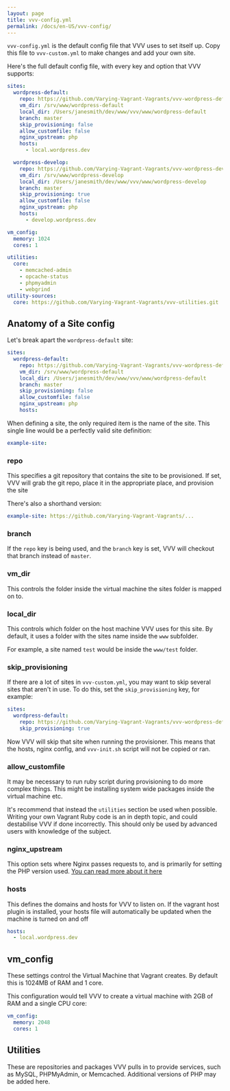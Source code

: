 ```yaml
---
layout: page
title: vvv-config.yml
permalink: /docs/en-US/vvv-config/
---
```


`vvv-config.yml` is the default config file that VVV uses to set itself up. Copy this file to `vvv-custom.yml` to make changes and add your own site.

Here's the full default config file, with every key and option that VVV supports:

```yaml
sites:
  wordpress-default:
    repo: https://github.com/Varying-Vagrant-Vagrants/vvv-wordpress-default.git
    vm_dir: /srv/www/wordpress-default
    local_dir: /Users/janesmith/dev/www/vvv/www/wordpress-default
    branch: master
    skip_provisioning: false
    allow_customfile: false
    nginx_upstream: php
    hosts:
      - local.wordpress.dev

  wordpress-develop:
    repo: https://github.com/Varying-Vagrant-Vagrants/vvv-wordpress-develop.git
    vm_dir: /srv/www/wordpress-develop
    local_dir: /Users/janesmith/dev/www/vvv/www/wordpress-develop
    branch: master
    skip_provisioning: true
    allow_customfile: false
    nginx_upstream: php
    hosts:
      - develop.wordpress.dev

vm_config:
  memory: 1024
  cores: 1

utilities:
  core:
    - memcached-admin
    - opcache-status
    - phpmyadmin
    - webgrind
utility-sources:
  core: https://github.com/Varying-Vagrant-Vagrants/vvv-utilities.git
```

## Anatomy of a Site config

Let's break apart the `wordpress-default` site:

```yaml
sites:
  wordpress-default:
    repo: https://github.com/Varying-Vagrant-Vagrants/vvv-wordpress-default.git
    vm_dir: /srv/www/wordpress-default
    local_dir: /Users/janesmith/dev/www/vvv/www/wordpress-default
    branch: master
    skip_provisioning: false
    allow_customfile: false
    nginx_upstream: php
    hosts:
```

When defining a site, the only required item is the name of the site. This single line would be a perfectly valid site definition:

```yaml
example-site:
```


### repo

This specifies a git repository that contains the site to be provisioned. If set, VVV will grab the git repo, place it in the appropriate place, and provision the site

There's also a shorthand version:

```yaml
example-site: https://github.com/Varying-Vagrant-Vagrants/...
```

### branch

If the `repo` key is being used, and the `branch` key is set, VVV will checkout that branch instead of `master`.

### vm_dir

This controls the folder inside the virtual machine the sites folder is mapped on to.

### local_dir

This controls which folder on the host machine VVV uses for this site. By default, it uses a folder with the sites name inside the `www` subfolder.

For example, a site named `test` would be inside the `www/test` folder.

### skip_provisioning

If there are a lot of sites in `vvv-custom.yml`, you may want to skip several sites that aren't in use. To do this, set the `skip_provisioning` key, for example:

```yaml
sites:
  wordpress-default:
    repo: https://github.com/Varying-Vagrant-Vagrants/vvv-wordpress-default.git
    skip_provisioning: true
```

Now VVV will skip that site when running the provisioner. This means that the hosts, nginx config, and `vvv-init.sh` script will not be copied or ran.

### allow_customfile

It may be necessary to run ruby script during provisioning to do more complex things. This might be installing system wide packages inside the virtual machine etc.

It's recommend that instead the `utilities` section be used when possible. Writing your own Vagrant Ruby code is an in depth topic, and could destabilise VVV if done incorrectly. This should only be used by advanced users with knowledge of the subject.

### nginx_upstream

This option sets where Nginx passes requests to, and is primarily for setting the PHP version used. [You can read more about it here](adding-a-new-site/changing-php-version.md)

### hosts

This defines the domains and hosts for VVV to listen on. If the vagrant host plugin is installed, your hosts file will automatically be updated when the machine is turned on and off

```yaml
hosts:
  - local.wordpress.dev
```

## vm_config

These settings control the Virtual Machine that Vagrant creates. By default this is 1024MB of RAM and 1 core.

This configuration would tell VVV to create a virtual machine with 2GB of RAM and a single CPU core:

```yaml
vm_config:
  memory: 2048
  cores: 1
```

## Utilities

These are repositories and packages VVV pulls in to provide services, such as MySQL, PHPMyAdmin, or Memcached. Additional versions of PHP may be added here.
